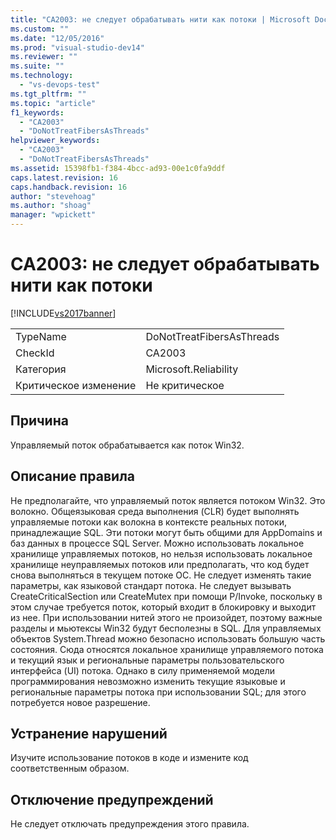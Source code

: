 ```yaml
---
title: "CA2003: не следует обрабатывать нити как потоки | Microsoft Docs"
ms.custom: ""
ms.date: "12/05/2016"
ms.prod: "visual-studio-dev14"
ms.reviewer: ""
ms.suite: ""
ms.technology: 
  - "vs-devops-test"
ms.tgt_pltfrm: ""
ms.topic: "article"
f1_keywords: 
  - "CA2003"
  - "DoNotTreatFibersAsThreads"
helpviewer_keywords: 
  - "CA2003"
  - "DoNotTreatFibersAsThreads"
ms.assetid: 15398fb1-f384-4bcc-ad93-00e1c0fa9ddf
caps.latest.revision: 16
caps.handback.revision: 16
author: "stevehoag"
ms.author: "shoag"
manager: "wpickett"
---
```

# CA2003: не следует обрабатывать нити как потоки
[!INCLUDE[vs2017banner](../code-quality/includes/vs2017banner.md)]

|||  
|-|-|  
|TypeName|DoNotTreatFibersAsThreads|  
|CheckId|CA2003|  
|Категория|Microsoft.Reliability|  
|Критическое изменение|Не критическое|  
  
## Причина  
 Управляемый поток обрабатывается как поток Win32.  
  
## Описание правила  
 Не предполагайте, что управляемый поток является потоком Win32.  Это волокно.  Общеязыковая среда выполнения \(CLR\) будет выполнять управляемые потоки как волокна в контексте реальных потоки, принадлежащие SQL.  Эти потоки могут быть общими для AppDomains и баз данных в процессе SQL Server.  Можно использовать локальное хранилище управляемых потоков, но нельзя использовать локальное хранилище неуправляемых потоков или предполагать, что код будет снова выполняться в текущем потоке ОС.  Не следует изменять такие параметры, как языковой стандарт потока.  Не следует вызывать CreateCriticalSection или CreateMutex при помощи P\/Invoke, поскольку в этом случае требуется поток, который входит в блокировку и выходит из нее.  При использовании нитей этого не произойдет, поэтому важные разделы и мьютексы Win32 будут бесполезны в SQL.  Для управляемых объектов System.Thread можно безопасно использовать большую часть состояния.  Сюда относятся локальное хранилище управляемого потока и текущий язык и региональные параметры пользовательского интерфейса \(UI\) потока.  Однако в силу применяемой модели программирования невозможно изменить текущие языковые и региональные параметры потока при использовании SQL; для этого потребуется новое разрешение.  
  
## Устранение нарушений  
 Изучите использование потоков в коде и измените код соответственным образом.  
  
## Отключение предупреждений  
 Не следует отключать предупреждения этого правила.